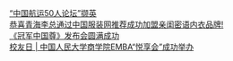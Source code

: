   
[“中国航运50人论坛”撷英](http://www.dianyue.me/archives/042/px5133jw42rhpnnn/)  
[恭喜青海李总通过中国服装网推荐成功加盟亲闺密语内衣品牌!](http://www.dianyue.me/archives/048/6em5qdhjyxt23k9n/)  
[《冠军中国尊》发布会圆满成功](http://www.dianyue.me/archives/021/8276fs58spbugfu6/)  
[校友日 | 中国人民大学商学院EMBA“悦享会”成功举办](http://www.dianyue.me/archives/350/e85aqghcyj1p2p97/)